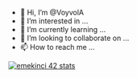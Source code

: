 - 👋 Hi, I’m @VoyvolA
- 👀 I’m interested in ...
- 🌱 I’m currently learning ...
- 💞️ I’m looking to collaborate on ...
- 📫 How to reach me ...

<!---
VoyvolA/VoyvolA is a ✨ special ✨ repository because its `README.md` (this file) appears on your GitHub profile.
You can click the Preview link to take a look at your changes.
--->
[![emekinci 42 stats](https://badge42.herokuapp.com/api/stats/emekinci?privacyEmail=true)](https://github.com/JaeSeoKim/badge42)
